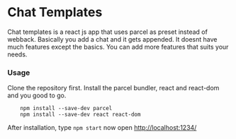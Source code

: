 # Chat Templates

Chat templates is a react js app that uses parcel as preset instead of webback. Basically you add a chat and it gets appended.
It doesnt have much features except the basics. You can add more features that suits your needs.

### Usage

Clone the repository first. Install the parcel bundler, react and react-dom and you good to go.

```
    npm install --save-dev parcel
    npm install --save-dev react react-dom
```

After installation, type `npm start` now open [http://localhost:1234/](http://localhost:1234/)
